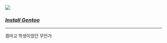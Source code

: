 <image src="https://cdn.discordapp.com/attachments/888797035468308550/950708358493659147/cd1a29016f696a4cbd6e474f087ff8abbf40bd0df9367f19756a6a5ccc3d4bc8201b83a3528042ba47390894a7b285cc39521cf684cb93adeaecd66da955d557acdbfc0caca55b6a438b9420a3cc122ae8cf262f136336719420808819e46069.jpg"/>

### [*Install Gentoo*](https://wiki.gentoo.org/wiki/Handbook:Main_Page)


---

겜마고 학생이었던 무언가
